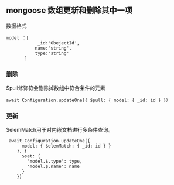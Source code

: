  ## mongoose 数组更新和删除其中一项
 
 数据格式
 ```
 model ：[
			 _id:'ObejectId',
			name:'string',
			type:'string'
 		]
```
### 删除
$pull修饰符会删除掉数组中符合条件的元素

```
await Configuration.updateOne({ $pull: { model: { _id: id } }）

```

### 更新
$elemMatch用于对内嵌文档进行多条件查询。

```
 await Configuration.updateOne({
      model: { $elemMatch: { _id: id } }
    }, {
      $set: {
        'model.$.type': type,
        'model.$.name': name
      }
    })
```
